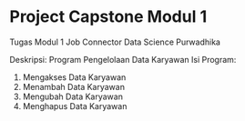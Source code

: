 # Project Capstone Modul 1
Tugas Modul 1 Job Connector Data Science Purwadhika

Deskripsi:
Program Pengelolaan Data Karyawan
Isi Program:
1. Mengakses Data Karyawan
2. Menambah Data Karyawan
3. Mengubah Data Karyawan
4. Menghapus Data Karyawan

